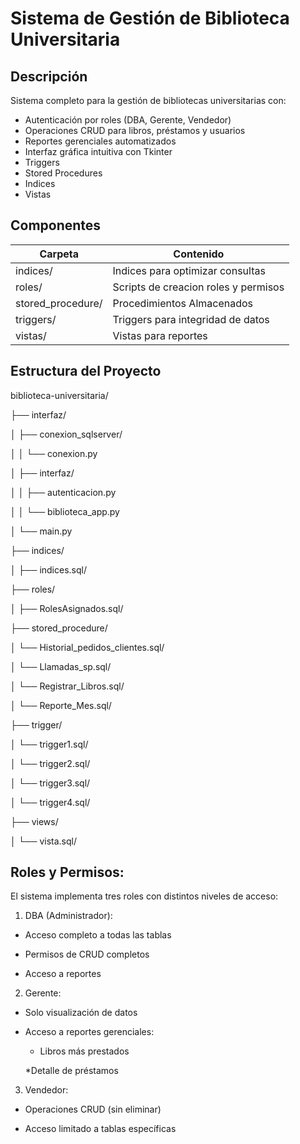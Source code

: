 # Sistema de Gestión de Biblioteca Universitaria
## Descripción
Sistema completo para la gestión de bibliotecas universitarias con:

- Autenticación por roles (DBA, Gerente, Vendedor)
- Operaciones CRUD para libros, préstamos y usuarios
- Reportes gerenciales automatizados
- Interfaz gráfica intuitiva con Tkinter
- Triggers
- Stored Procedures
- Indices
- Vistas

## Componentes

| Carpeta              | Contenido                                        |
|----------------------|--------------------------------------------------|
| indices/             | Indices para optimizar consultas                 |
| roles/               | Scripts de creacion roles y permisos             |
| stored_procedure/    | Procedimientos Almacenados                       |
| triggers/            | Triggers para integridad de datos                |
| vistas/              | Vistas para reportes                             |

## Estructura del Proyecto

biblioteca-universitaria/

├── interfaz/

│   ├── conexion_sqlserver/

│   │   └── conexion.py

│   ├── interfaz/

│   │   ├── autenticacion.py

│   │   └── biblioteca_app.py

│   └── main.py

├── indices/

│   ├── indices.sql/

├── roles/

│   ├── RolesAsignados.sql/

├── stored_procedure/

│   └── Historial_pedidos_clientes.sql/

│   └── Llamadas_sp.sql/

│   └── Registrar_Libros.sql/

│   └── Reporte_Mes.sql/

├── trigger/

│   └── trigger1.sql/

│   └── trigger2.sql/

│   └── trigger3.sql/

│   └── trigger4.sql/

├── views/

│   └── vista.sql/


## Roles y Permisos:

El sistema implementa tres roles con distintos niveles de acceso:

1. DBA (Administrador):

- Acceso completo a todas las tablas

- Permisos de CRUD completos

- Acceso a reportes

2. Gerente:

- Solo visualización de datos

- Acceso a reportes gerenciales:

  * Libros más prestados

  *Detalle de préstamos

3. Vendedor:

- Operaciones CRUD (sin eliminar)

- Acceso limitado a tablas específicas
